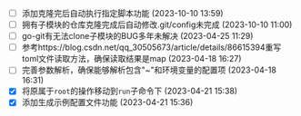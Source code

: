   - [ ] 添加克隆完后自动执行指定脚本功能 (2023-10-10 13:59)
  - [ ] 拥有子模块的仓库克隆完成后自动修改.git/config未完成 (2023-10-10 11:00)
  - [ ] go-git有无法clone子模块的BUG多年未解决 (2023-04-25 11:29)
  - [ ] 参考https://blog.csdn.net/qq_30505673/article/details/86615394重写toml文件读取方法，确保读取结果是map (2023-04-18 16:27)
  - [ ] 完善参数解析，确保能够解析包含"~"和环境变量的配置项 (2023-04-18 16:31)
  - [X] 将原属于`root`的操作移动到`run`子命令下 (2023-04-21 15:38)
  - [X] 添加生成示例配置文件功能 (2023-04-21 15:36)
